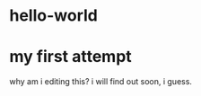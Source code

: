 # hello-world
my first attempt
====================================

why am i editing this?  i will find out soon, i guess.
